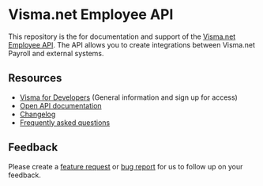 # Visma.net Employee API

This repository is the for documentation and support of the [Visma.net Employee API](https://developer.visma.com/api/visma.net-employee-api/). The API allows you to create integrations between Visma.net Payroll and external systems.

## Resources

- [Visma for Developers](https://developer.visma.com/api/visma.net-employee-api/) (General information and sign up for access)
- [Open API documentation](https://docs.employeeapi.employeecore.hrm.visma.net)
- [Changelog](TBA)
- [Frequently asked questions](FAQ.md)

## Feedback

Please create a [feature request](https://github.com/visma-net/employee-public-api-docs/issues/new?assignees=&labels=&template=feature_request.md&title=) or [bug report](https://github.com/visma-net/employee-public-api-docs/issues/new?assignees=&labels=&template=bug_report.md&title=) for us to follow up on your feedback.
